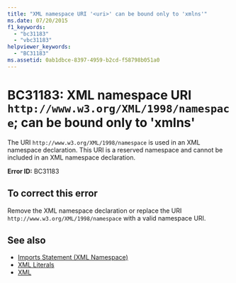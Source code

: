 ```yaml
---
title: "XML namespace URI '<uri>' can be bound only to 'xmlns'"
ms.date: 07/20/2015
f1_keywords:
  - "bc31183"
  - "vbc31183"
helpviewer_keywords:
  - "BC31183"
ms.assetid: 0ab1dbce-8397-4959-b2cd-f58798b051a0
---
```

# BC31183: XML namespace URI `http://www.w3.org/XML/1998/namespace`; can be bound only to 'xmlns'

The URI `http://www.w3.org/XML/1998/namespace` is used in an XML namespace declaration. This URI is a reserved namespace and cannot be included in an XML namespace declaration.

 **Error ID:** BC31183

## To correct this error

Remove the XML namespace declaration or replace the URI `http://www.w3.org/XML/1998/namespace` with a valid namespace URI.

## See also

- [Imports Statement (XML Namespace)](../statements/imports-statement-xml-namespace.md)
- [XML Literals](../xml-literals/index.md)
- [XML](../../programming-guide/language-features/xml/index.md)
